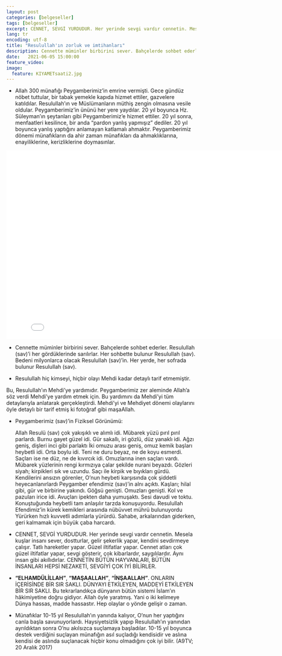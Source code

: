 ```yaml
---
layout: post
categories: [belgeseller]
tags: [belgeseller]
excerpt: CENNET, SEVGİ YURDUDUR. Her yerinde sevgi vardır cennetin. Mesela kuşlar insanı sever, dostturlar, gelir şekerlik yapar, kendini sevdirmeye çalışır.
lang: tr
encoding: utf-8
title: "Resulullah'ın zorluk ve imtihanları"
description: Cennette müminler birbirini sever. Bahçelerde sohbet ederler. Resulullah (sav)’i her gördüklerinde sarılırlar.
date:   2021-06-05 15:00:00
feature_video: 
image:
  feature: KIYAMETsaati2.jpg
---
```



- Allah 300 münafığı Peygamberimiz’in emrine vermişti. Gece gündüz nöbet tuttular, bir tabak yemekle kapıda hizmet ettiler, gazvelere katıldılar. Resulullah’ın ve Müslümanların müthiş zengin olmasına vesile oldular. Peygamberimiz’in ününü her yere yaydılar. 20 yıl boyunca Hz. Süleyman’ın şeytanları gibi Peygamberimiz’e hizmet ettiler. 20 yıl sonra, menfaatleri kesilince, bir anda “pardon yanlış yapmışız” dediler. 20 yıl boyunca yanlış yaptığını anlamayan katlamalı ahmaktır. Peygamberimiz dönemi münafıkların da ahir zaman münafıkları da ahmaklıklarına, enayiliklerine, kerizliklerine doymasınlar.

<div class="responsive-wrap">
<iframe src="//vidmoly.to/embed-2h578iq813u1.html" scrolling="no" frameborder="0"  width="820" height="500" allowfullscreen="true" webkitallowfullscreen="true" mozallowfullscreen="true"></iframe>
</div>

- Cennette müminler birbirini sever. Bahçelerde sohbet ederler. Resulullah (sav)’i her gördüklerinde sarılırlar. Her sohbette bulunur Resulullah (sav). Bedeni milyonlarca olacak Resulullah (sav)’in. Her yerde, her sofrada bulunur Resulullah (sav).

- Resulullah hiç kimseyi, hiçbir olayı Mehdi kadar detaylı tarif etmemiştir.

Bu, Resulullah’ın Mehdi’ye yardımıdır. Peygamberimiz zer aleminde Allah’a söz verdi Mehdi’ye yardım etmek için. Bu yardımını da Mehdi’yi tüm detaylarıyla anlatarak gerçekleştirdi. Mehdi’yi ve Mehdiyet dönemi olaylarını öyle detaylı bir tarif etmiş ki fotoğraf gibi maşaAllah.

- Peygamberimiz (sav)’in Fiziksel Görünümü:

    Allah Resulü (sav) çok yakışıklı ve alımlı idi.
    Mübarek yüzü pırıl pırıl parlardı.
    Burnu gayet güzel idi.
    Gür sakallı, iri gözlü, düz yanaklı idi.
    Ağzı geniş, dişleri inci gibi parlaktı
    İki omuzu arası geniş, omuz kemik başları heybetli idi.
    Orta boylu idi.
    Teni ne duru beyaz, ne de koyu esmerdi.
    Saçları ise ne düz, ne de kıvırcık idi. Omuzlarına inen saçları vardı.
    Mübarek yüzlerinin rengi kırmızıya çalar şekilde nurani beyazdı.
    Gözleri siyah; kirpikleri sık ve uzundu. Saçı ile kirpik ve bıyıkları gürdü.
    Kendilerini ansızın görenler, O’nun heybeti karşısında çok şiddetli heyecanlanırlardı
    Peygamber efendimiz (sav)’in alnı açıktı. Kaşları; hilal gibi, gür ve birbirine yakındı.
    Göğsü genişti. Omuzları genişti. Kol ve pazuları irice idi.
    Avuçları ipekten daha yumuşaktı.
    Sesi davudi ve toktu. Konuştuğunda heybetli tam anlaşılır tarzda konuşuyordu.
    Resulullah Efendimiz’in kürek kemikleri arasında nübüvvet mührü bulunuyordu
    Yürürken hızlı kuvvetli adımlarla yürürdü. Sahabe, arkalarından giderken, geri kalmamak için büyük çaba harcardı.

- CENNET, SEVGİ YURDUDUR. Her yerinde sevgi vardır cennetin. Mesela kuşlar insanı sever, dostturlar, gelir şekerlik yapar, kendini sevdirmeye çalışır. Tatlı hareketler yapar. Güzel iltifatlar yapar. Cennet atları çok güzel iltifatlar yapar, sevgi gösterir, çok kibarlardır, saygılılardır. Aynı insan gibi akıllıdırlar. CENNETİN BÜTÜN HAYVANLARI, BÜTÜN İNSANLARI HEPSİ NEZAKETİ, SEVGİYİ ÇOK İYİ BİLİRLER.

- **“ELHAMDÜLİLLAH”**, **“MAŞAALLAH”**, **“İNŞAALLAH”**. ONLARIN İÇERİSİNDE BİR SIR SAKLI. DÜNYAYI ETKİLEYEN, MADDEYİ ETKİLEYEN BİR SIR SAKLI. Bu tekrarlandıkça dünyanın bütün sistemi İslam’ın hâkimiyetine doğru gidiyor. Allah öyle yaratmış. Yani o iki kelimeye Dünya hassas, madde hassastır. Hep olaylar o yönde gelişir o zaman.

- Münafıklar 10-15 yıl Resulullah’ın yanında kalıyor, O’nun her yaptığını canla başla savunuyorlardı. Haysiyetsizlik yapıp Resulullah’ın yanından ayrıldıktan sonra O’nu akılsızca suçlamaya başladılar. 10-15 yıl boyunca destek verdiğini suçlayan münafığın asıl suçladığı kendisidir ve aslına kendisi de aslında suçlanacak hiçbir konu olmadığını çok iyi bilir. (A9TV; 20 Aralık 2017)
